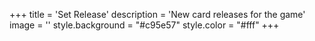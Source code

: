 +++
title = 'Set Release'
description = 'New card releases for the game'
image = ''
style.background = "#c95e57"
style.color = "#fff"
+++